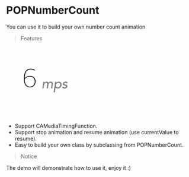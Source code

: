 # POPNumberCount

You can use it to build your own number count animation

> Features

![POPNumberCount picture](/POPNumberCount.gif) 

* Support CAMediaTimingFunction.
* Support stop animation and resume animation (use currentValue to resume).
* Easy to build your own class by subclassing from POPNumberCount.

> Notice

The demo will demonstrate how to use it, enjoy it :)
